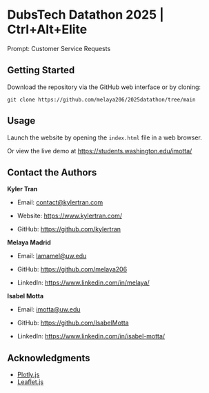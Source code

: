 # DubsTech Datathon 2025 | Ctrl+Alt+Elite

Prompt: Customer Service Requests

## Getting Started

Download the repository via the GitHub web interface or by cloning:

`git clone https://github.com/melaya206/2025datathon/tree/main`

## Usage

Launch the website by opening the `index.html` file in a web browser.

Or view the live demo at https://students.washington.edu/imotta/
    
## Contact the Authors

**Kyler Tran**

- Email: contact@kylertran.com

- Website: https://www.kylertran.com/

- GitHub: https://github.com/kylertran

**Melaya Madrid**

- Email: lamamel@uw.edu

- GitHub: https://github.com/melaya206

- LinkedIn: https://www.linkedin.com/in/melaya/

**Isabel Motta**

- Email: imotta@uw.edu

- GitHub: https://github.com/IsabelMotta

- LinkedIn: https://www.linkedin.com/in/isabel-motta/

## Acknowledgments
- [Plotly.js](https://plotly.com/javascript/3d-charts/)
- [Leaflet.js](https://leafletjs.com/)